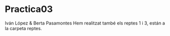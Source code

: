 # Practica03
Iván López & Berta Pasamontes
Hem realitzat també els reptes 1 i 3, están a la carpeta reptes.
